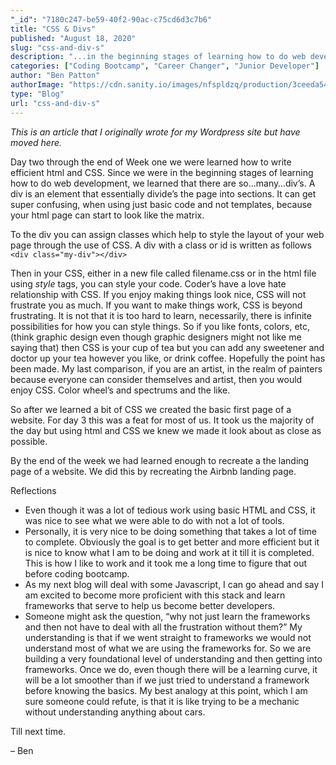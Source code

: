 ```yaml
---
"_id": "7180c247-be59-40f2-90ac-c75cd6d3c7b6"
title: "CSS & Divs"
published: "August 18, 2020"
slug: "css-and-div-s"
description: "...in the beginning stages of learning how to do web development, we learned that there are so…many…divs"
categories: ["Coding Bootcamp", "Career Changer", "Junior Developer"]
author: "Ben Patton"
authorImage: "https://cdn.sanity.io/images/nfspldzq/production/3ceeda54221c7c0614ecc51f955c7be39a1da34e-512x512.jpg"
type: "Blog"
url: "css-and-div-s"
---
```


_This is an article that I originally wrote for my Wordpress site but have moved here._

Day two through the end of Week one we were learned how to write efficient html and CSS. Since we were in the beginning stages of learning how to do web development, we learned that there are so…many…div’s. A div is an element that essentially divide’s the page into sections. It can get super confusing, when using just basic code and not templates, because your html page can start to look like the matrix.

To the div you can assign classes which help to style the layout of your web page through the use of CSS. A div with a class or id is written as follows `<div class="my-div"></div>`

Then in your CSS, either in a new file called filename.css or in the html file using _style_ tags, you can style your code. Coder’s have a love hate relationship with CSS. If you enjoy making things look nice, CSS will not frustrate you as much. If you want to make things work, CSS is beyond frustrating. It is not that it is too hard to learn, necessarily, there is infinite possibilities for how you can style things. So if you like fonts, colors, etc, (think graphic design even though graphic designers might not like me saying that) then CSS is your cup of tea but you can add any sweetener and doctor up your tea however you like, or drink coffee. Hopefully the point has been made. My last comparison, if you are an artist, in the realm of painters because everyone can consider themselves and artist, then you would enjoy CSS. Color wheel’s and spectrums and the like.

So after we learned a bit of CSS we created the basic first page of a website. For day 3 this was a feat for most of us. It took us the majority of the day but using html and CSS we knew we made it look about as close as possible.

By the end of the week we had learned enough to recreate a the landing page of a website. We did this by recreating the Airbnb landing page.

Reflections

- Even though it was a lot of tedious work using basic HTML and CSS, it was nice to see what we were able to do with not a lot of tools.
- Personally, it is very nice to be doing something that takes a lot of time to complete. Obviously the goal is to get better and more efficient but it is nice to know what I am to be doing and work at it till it is completed. This is how I like to work and it took me a long time to figure that out before coding bootcamp.
- As my next blog will deal with some Javascript, I can go ahead and say I am excited to become more proficient with this stack and learn frameworks that serve to help us become better developers.
- Someone might ask the question, “why not just learn the frameworks and then not have to deal with all the frustration without them?” My understanding is that if we went straight to frameworks we would not understand most of what we are using the frameworks for. So we are building a very foundational level of understanding and then getting into frameworks. Once we do, even though there will be a learning curve, it will be a lot smoother than if we just tried to understand a framework before knowing the basics. My best analogy at this point, which I am sure someone could refute, is that it is like trying to be a mechanic without understanding anything about cars.

Till next time.

– Ben

